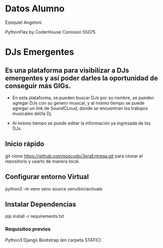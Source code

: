 # Datos Alumno

Ezequiel Angeloni

PythonFlex by CoderHouse
Comision 55075

# DJs Emergentes

## Es una plataforma para visibilizar a DJs emergentes y así poder darles la oportunidad de conseguir más GIGs.

- En esta plataforma, se pueden buscar DJs por su nombre, se pueden agregar DJs con su genero musical, y al mismo tiempo se puede agregar un link de SoundCLoud, donde se encuentran los trabajos musicales del/la Dj.

- Al mismo tiempo se puede editar la información ya ingresada de los DJs.

## Inicio rápido

git clone https://github.com/ezecodo/3eraEntrega.git para clonar el repositorio y usarlo de manera local.

## Configurar entorno Virtual

python3 -m venv venv
source venv/bin/activate

## Instalar Dependencias

pip install -r requirements.txt

### Requisitos previos

Python3
Django
Bootstrap (en carpeta STATIC)
